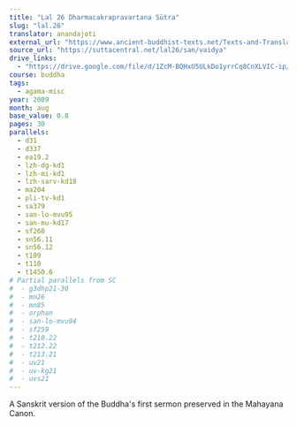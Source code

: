 ```yaml
---
title: "Lal 26 Dharmacakrapravartana Sūtra"
slug: "lal.26"
translator: anandajoti
external_url: "https://www.ancient-buddhist-texts.net/Texts-and-Translations/Short-Pieces-in-Sanskrit/Dharmacakrapravartanasutram.htm"
source_url: "https://suttacentral.net/lal26/san/vaidya"
drive_links: 
  - "https://drive.google.com/file/d/1ZcM-BQHxU5ULkDo1yrrCq8CnXLVIC-ip/view?usp=drivesdk"
course: buddha
tags:
  - agama-misc
year: 2009
month: aug
base_value: 0.8
pages: 30
parallels:
  - d31
  - d337
  - ea19.2
  - lzh-dg-kd1
  - lzh-mi-kd1
  - lzh-sarv-kd18
  - ma204
  - pli-tv-kd1
  - sa379
  - san-lo-mvu95
  - san-mu-kd17
  - sf260
  - sn56.11
  - sn56.12
  - t109
  - t110
  - t1450.6
# Partial parallels from SC
#  - g3dhp21-30
#  - mn26
#  - mn85
#  - orphan
#  - san-lo-mvu94
#  - sf259
#  - t210.22
#  - t212.22
#  - t213.21
#  - uv21
#  - uv-kg21
#  - uvs21
---
```


A Sanskrit version of the Buddha's first sermon preserved in the Mahayana Canon.
